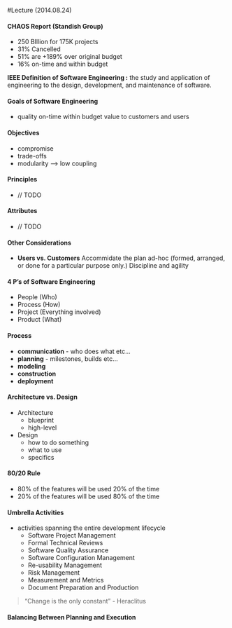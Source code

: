 #Lecture (2014.08.24)

#### CHAOS Report (Standish Group)
* 250 BIllion for 175K projects
* 31% Cancelled
* 51% are +189% over original budget
* 16% on-time and within budget


**IEEE Definition of Software Engineering :** the study and application of engineering to the design, development, and maintenance of software.

#### Goals of Software Engineering
* quality on-time within budget value to customers and users

#### Objectives
* compromise
* trade-offs
* modularity --> low coupling

#### Principles
* // TODO

#### Attributes
* // TODO

#### Other Considerations
* **Users vs. Customers** Accommidate the plan ad-hoc (formed, arranged, or done for a particular purpose only.)
Discipline and agility

#### 4 P’s of Software Engineering
* People (Who)
* Process (How)
* Project (Everything involved)
* Product (What)

#### Process
* **communication** - who does what etc...
* **planning** - milestones, builds etc...
* **modeling**
* **construction**
* **deployment**

#### Architecture vs. Design
* Architecture
    * blueprint
    * high-level
* Design
    * how to do something
    * what to use
    * specifics

#### 80/20 Rule
* 80% of the features will be used 20% of the time
* 20% of the features will be used 80% of the time

#### Umbrella Activities
* activities spanning the entire development lifecycle
    * Software Project Management
    * Formal Technical Reviews
    * Software Quality Assurance
    * Software Configuration Management
    * Re-usability Management
    * Risk Management
    * Measurement and Metrics
    * Document Preparation and Production

>“Change is the only constant”
>       \- Heraclitus

#### Balancing Between Planning and Execution
